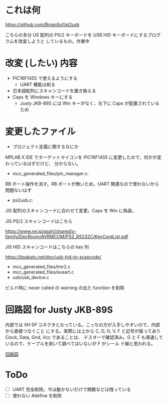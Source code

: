 # これは何 

https://github.com/BojanSof/at2usb

こちらの多分 US 配列の PS/2 キーボードを USB HID キーボードにするプログラムを改変しようと
しているもの。作業中

# 改変 (したい) 内容

- PIC16F1455 で使えるようにする
  - UART 機能は削る
- 日本語配列にスキャンコードを置き換える
- Caps を Windows キーにする
  - Justy JKB-89S には Win キーがなく、左下に Caps が配置されているため

# 変更したファイル

- プロジェクト定義に関するなにか

MPLAB X IDE でターゲットマイコンを PIC16F1455 に変更したので、何かが変わっているはずだけど、
分からない。

- mcc_generated_files/pin_manager.c: 

RB ポート操作を消す。RB ポートが無いため。UART 関連なので使わないから問題ないはず

- ps2usb.c:

JIS 配列のスキャンコードに合わせて変更。Caps を Win に偽装。

JIS PS/2 スキャンコードはこちら

https://www.ne.jp/asahi/shared/o-family/ElecRoom/AVRMCOM/PS2_RS232C/KeyCordList.pdf

JIS HID スキャンコードはこちらの hex 列

https://bsakatu.net/doc/usb-hid-to-scancode/

- mcc_generated_files/tmr2.c
- mcc_generated_files/eusart.c
- usb/usb_device.c

ビルド時に never called の warning の出た function を削除

# 回路図 for Justy JKB-89S

内部では XH 5P コネクタとなっている。こっちの方が入手しやすいので、内部から直接つなぐこと
にする。実際には上から C, D, G, V, F と記号が振ってあり Clock, Data, Gnd, Vcc であることは、
テスターで確認済み。G と F も導通しているので、ケーブルを剥いて調べてはいないが F がシール
ド線と思われる。

[回路図](./kicad/at2usb_jp/at2usb_jp.pdf)

# ToDo

- [ ] UART 完全削除。今は動かないだけで関数などは残っている
- [ ] 使わない #define を削除
